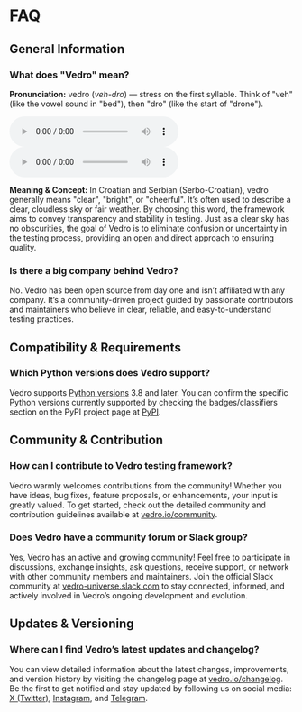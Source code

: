 # FAQ

## General Information

### What does "Vedro" mean?

**Pronunciation:** vedro (_veh-dro_) — stress on the first syllable. Think of "veh" (like the vowel sound in "bed"), then "dro" (like the start of "drone").

<p style={{ display: "flex", gap: "1em" }}>
    <audio controls preload="metadata">
        <source src="/audio/vedro2.mp3" type="audio/mpeg" />
        Your browser does not support the audio element.
    </audio>
    <audio controls preload="metadata">
        <source src="/audio/vedro1.mp3" type="audio/mpeg" />
        Your browser does not support the audio element.
    </audio>
</p>

**Meaning & Concept:** In Croatian and Serbian (Serbo-Croatian), vedro generally means "clear", "bright", or "cheerful". It’s often used to describe a clear, cloudless sky or fair weather. By choosing this word, the framework aims to convey transparency and stability in testing. Just as a clear sky has no obscurities, the goal of Vedro is to eliminate confusion or uncertainty in the testing process, providing an open and direct approach to ensuring quality.

### Is there a big company behind Vedro?

No. Vedro has been open source from day one and isn’t affiliated with any company. It’s a community-driven project guided by passionate contributors and maintainers who believe in clear, reliable, and easy-to-understand testing practices.

## Compatibility & Requirements

### Which Python versions does Vedro support?

Vedro supports [Python versions](https://devguide.python.org/versions/) 3.8 and later. You can confirm the specific Python versions currently supported by checking the badges/classifiers section on the PyPI project page at [PyPI](https://pypi.org/project/vedro/).

## Community & Contribution

### How can I contribute to Vedro testing framework?

Vedro warmly welcomes contributions from the community! Whether you have ideas, bug fixes, feature proposals, or enhancements, your input is greatly valued. To get started, check out the detailed community and contribution guidelines available at [vedro.io/community](https://vedro.io/community).

### Does Vedro have a community forum or Slack group?

Yes, Vedro has an active and growing community! Feel free to participate in discussions, exchange insights, ask questions, receive support, or network with other community members and maintainers. Join the official Slack community at [vedro-universe.slack.com](https://slack.vedro.io) to stay connected, informed, and actively involved in Vedro’s ongoing development and evolution.

## Updates & Versioning

### Where can I find Vedro’s latest updates and changelog?

You can view detailed information about the latest changes, improvements, and version history by visiting the changelog page at [vedro.io/changelog](https://vedro.io/changelog). Be the first to get notified and stay updated by following us on social media: [X (Twitter)](https://x.com/vedro_universe), [Instagram](https://www.instagram.com/vedro_universe/), and [Telegram](https://t.me/vedro_universe).
